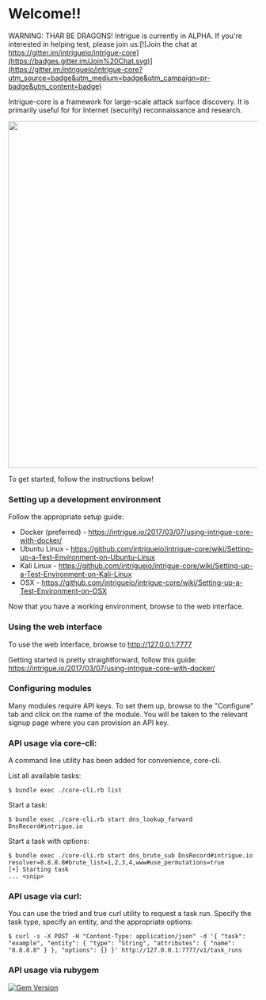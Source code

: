 # Welcome!!

WARNING: THAR BE DRAGONS! Intrigue is currently in ALPHA. If you're interested in helping test, please join us:[![Join the chat at https://gitter.im/intrigueio/intrigue-core](https://badges.gitter.im/Join%20Chat.svg)](https://gitter.im/intrigueio/intrigue-core?utm_source=badge&utm_medium=badge&utm_campaign=pr-badge&utm_content=badge)

Intrigue-core is a framework for large-scale attack surface discovery. It is primarily useful for for Internet (security) reconnaissance and research.

<img src="https://raw.githubusercontent.com/intrigueio/intrigue-core/develop/doc/home.png" width="700">

To get started, follow the instructions below!

### Setting up a development environment

Follow the appropriate setup guide:

 * Docker (preferred) - https://intrigue.io/2017/03/07/using-intrigue-core-with-docker/
 * Ubuntu Linux - https://github.com/intrigueio/intrigue-core/wiki/Setting-up-a-Test-Environment-on-Ubuntu-Linux
 * Kali Linux - https://github.com/intrigueio/intrigue-core/wiki/Setting-up-a-Test-Environment-on-Kali-Linux
 * OSX - https://github.com/intrigueio/intrigue-core/wiki/Setting-up-a-Test-Environment-on-OSX

Now that you have a working environment, browse to the web interface.

### Using the web interface

To use the web interface, browse to http://127.0.0.1:7777

Getting started is pretty straightforward, follow this guide: https://intrigue.io/2017/03/07/using-intrigue-core-with-docker/

### Configuring modules

Many modules require API keys. To set them up, browse to the "Configure" tab and click on the name of the module. You will be taken to the relevant signup page where you can provision an API key. 

### API usage via core-cli:

A command line utility has been added for convenience, core-cli.

List all available tasks:
```
$ bundle exec ./core-cli.rb list
```

Start a task:
```
$ bundle exec ./core-cli.rb start dns_lookup_forward DnsRecord#intrigue.io
```

Start a task with options:
```
$ bundle exec ./core-cli.rb start dns_brute_sub DnsRecord#intrigue.io resolver=8.8.8.8#brute_list=1,2,3,4,www#use_permutations=true
[+] Starting task
... <snip>
```

### API usage via curl:

You can use the tried and true curl utility to request a task run. Specify the task type, specify an entity, and the appropriate options:

```
$ curl -s -X POST -H "Content-Type: application/json" -d '{ "task": "example", "entity": { "type": "String", "attributes": { "name": "8.8.8.8" } }, "options": {} }' http://127.0.0.1:7777/v1/task_runs
```

### API usage via rubygem
[![Gem Version](https://badge.fury.io/rb/intrigue.svg)](http://badge.fury.io/rb/intrigue)
